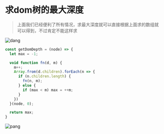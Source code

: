 # 求dom树的最大深度

> 上面我们已经便利了所有情况，求最大深度就可以直接根据上面求的数组就可以得到，不过肯定不能这样求

![dang](https://github.com/shiyangzhaoa/easy-tips/blob/master/img/dom_max_depth.png)

```js
const getDomDepth = (node) => {
  let max = -1;

  void function fn(d, m) {
    m++;
    Array.from(d.children).forEach(n => {
      if (n.children.length) {
        fn(n, m);
      } else {
        if (max < m) max = ++m;
      }
    })
  }(node, 0);

  return max;
}
```

![pang](https://github.com/shiyangzhaoa/easy-tips/blob/master/img/get_dom_max_depth.png)